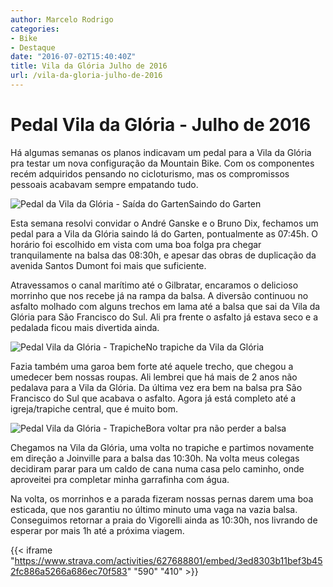 ```yaml
---
author: Marcelo Rodrigo
categories:
- Bike
- Destaque
date: "2016-07-02T15:40:40Z"
title: Vila da Glória Julho de 2016
url: /vila-da-gloria-julho-de-2016
---
```

# Pedal Vila da Glória - Julho de 2016
Há algumas semanas os planos indicavam um pedal para a Vila da Glória pra testar um nova configuração da Mountain Bike. Com os componentes recém adquiridos pensando no cicloturismo, mas os compromissos pessoais acabavam sempre empatando tudo.

![Pedal da Vila da Glória - Saída do Garten](/images/2016/07/pedal-vila-da-gloria-garten.webp)Saindo do Garten

Esta semana resolvi convidar o André Ganske e o Bruno Dix, fechamos um pedal para a Vila da Glória saindo lá do Garten, pontualmente as 07:45h. O horário foi escolhido em vista com uma boa folga pra chegar tranquilamente na balsa das 08:30h, e apesar das obras de duplicação da avenida Santos Dumont foi mais que suficiente.

Atravessamos o canal marítimo até o Gilbratar, encaramos o delicioso morrinho que nos recebe já na rampa da balsa. A diversão continuou no asfalto molhado com alguns trechos em lama até a balsa que sai da Vila da Glória para São Francisco do Sul. Ali pra frente o asfalto já estava seco e a pedalada ficou mais divertida ainda.

![Pedal Vila da Glória - Trapiche](/images/2016/07/pedal-vila-da-gloria-galera-feliz.webp)No trapiche da Vila da Glória

Fazia também uma garoa bem forte até aquele trecho, que chegou a umedecer bem nossas roupas. Ali lembrei que há mais de 2 anos não pedalava para a Vila da Glória. Da última vez era bem na balsa pra São Francisco do Sul que acabava o asfalto. Agora já está completo até a igreja/trapiche central, que é muito bom.

![Pedal Vila da Glória - Trapiche](/images/2016/07/pedal-vila-da-gloria-trapiche.webp)Bora voltar pra não perder a balsa

Chegamos na Vila da Glória, uma volta no trapiche e partimos novamente em direção a Joinville para a balsa das 10:30h. Na volta meus colegas decidiram parar para um caldo de cana numa casa pelo caminho, onde aproveitei pra completar minha garrafinha com água.

Na volta, os morrinhos e a parada fizeram nossas pernas darem uma boa esticada, que nos garantiu no último minuto uma vaga na vazia balsa. Conseguimos retornar a praia do Vigorelli ainda as 10:30h, nos livrando de esperar por mais 1h até a próxima viagem.

{{< iframe "https://www.strava.com/activities/627688801/embed/3ed8303b11bef3b452fc886a5266a686ec70f583" "590" "410" >}}